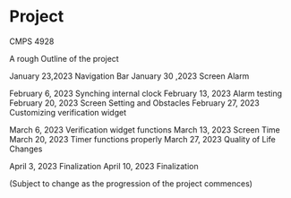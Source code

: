 # Project

CMPS 4928

A rough Outline of the project

January 23,2023 Navigation Bar
January 30 ,2023 Screen Alarm

February 6, 2023 Synching internal clock
February 13, 2023 Alarm testing
February 20, 2023 Screen Setting and Obstacles
February 27, 2023 Customizing verification widget

March 6, 2023 Verification widget functions
March 13, 2023 Screen Time
March 20, 2023 Timer functions properly
March 27, 2023 Quality of Life Changes

April 3, 2023 Finalization
April 10, 2023 Finalization

(Subject to change as the progression of the project commences)
